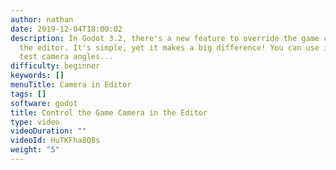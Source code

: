 ```yaml
---
author: nathan
date: 2019-12-04T18:00:02
description: In Godot 3.2, there's a new feature to override the game camera from
  the editor. It's simple, yet it makes a big difference! You can use it to take screenshots,
  test camera angles...
difficulty: beginner
keywords: []
menuTitle: Camera in Editor
tags: []
software: godot
title: Control the Game Camera in the Editor
type: video
videoDuration: ""
videoId: HuTKFha8QBs
weight: "5"
---
```

